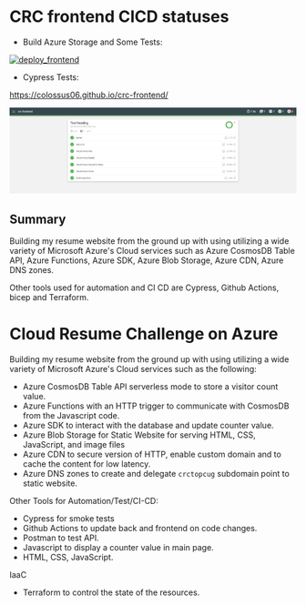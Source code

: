 # CRC frontend CICD statuses

* Build Azure Storage and Some Tests:

[![deploy_frontend](https://github.com/colossus06/crc-frontend/actions/workflows/frontend.main.yml/badge.svg)](https://github.com/colossus06/crc-frontend/actions/workflows/frontend.main.yml)

* Cypress Tests:

https://colossus06.github.io/crc-frontend/


![](20230530233358.png)


## Summary

Building my resume website from the ground up with using utilizing a wide variety of Microsoft Azure's Cloud services such as Azure CosmosDB Table API, Azure Functions, Azure SDK, Azure Blob Storage, Azure CDN, Azure DNS zones.

Other tools used for automation and CI CD are Cypress, Github Actions, bicep and Terraform.

# Cloud Resume Challenge on Azure

Building my resume website from the ground up with using utilizing a wide variety of Microsoft Azure's Cloud services such as the following:

* Azure CosmosDB Table API serverless mode to store a visitor count value.
* Azure Functions with an HTTP trigger to communicate with CosmosDB from the Javascript code.
* Azure SDK to interact with the database and update counter value.
* Azure Blob Storage for Static Website for serving HTML, CSS, JavaScript, and image files
* Azure CDN to secure version of HTTP, enable custom domain and to cache the content for low latency.
* Azure DNS zones to create and delegate `crctopcug` subdomain point to static website.


Other Tools for Automation/Test/CI-CD:

* Cypress for smoke tests
* Github Actions to update back and frontend on code changes.
* Postman to test API.
* Javascript to display a counter value in main page.
* HTML, CSS, JavaScript.

IaaC

* Terraform to control the state of the resources.

